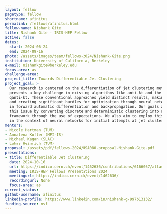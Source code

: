 ```yaml
---
layout: fellow
pagetype: fellow
shortname: afinitus
permalink: /fellows/afinitus.html
fellow-name: Nishank Gite
title: Nishank Gite - IRIS-HEP Fellow
active: false
dates:
  start: 2024-06-24
  end: 2024-09-16
photo: /assets/images/team/fellows-2024/Nishank-Gite.png
institution: University of California, Berkeley
e-mail: nishankgite@berkeley.edu
focus-area: as
challenge-area:
project_title: Towards Differentiable Jet Clustering
project_goal: >
  Our research is centered on the differentiation of jet clustering methods, which
  presents a key challenge in existing algorithms like anti-kt and the more recent
  qanti-kt. These conventional approaches yield distinct results, making them non-differentiable
  and creating significant hurdles for optimization through neural networks, especially
  in forward automatic differentiation and backpropagation. Our goals are to address
  this issue by converting discrete and deterministic clustering into a probabilistic
  framework through the use of expectations. We also aim to employ this framework
  in the context of neural networks for initial attempts at jet clustering optimization.
mentors:
- Nicole Hartman (TUM)
- Annalena Kofler (MPI-IS)
- Michael Kagan (SLAC)
- Lukas Heinrich (TUM)
proposal: /assets/pdf/fellows-2024/USA080-proposal-Nishank-Gite.pdf
presentations:
- title: Differentiable Jet Clustering
  date: 2024-10-16
  url: https://indico.cern.ch/event/1462636/contributions/6166057/attachments/2949385/5183918/IRISHEP%20Final%20Presentation%20-%20Differentiable%20Jet%20Clustering%20-%20Nishank%20Gite.pdf
  meeting: IRIS-HEP Fellows Presentations 2024
  meetingurl: https://indico.cern.ch/event/1462636/
  recordingurl: None
  focus-area: as
current_status:
github-username: afinitus
linkedin-profile: https://www.linkedin.com/in/nishank-g-997b13132/
funding-source: nsf
---
```

